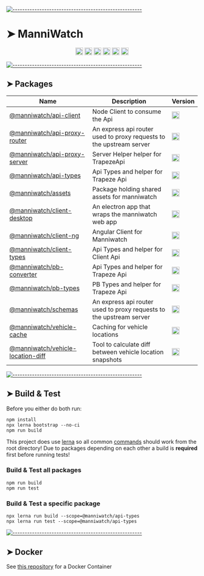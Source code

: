 <!-- ⚠️ This README has been generated from the file(s) "readme_blueprint.md" ⚠️-->
[![-----------------------------------------------------](https://raw.githubusercontent.com/andreasbm/readme/master/assets/lines/water.png)](#manniwatch)

# ➤ ManniWatch
<p align="center">
		<a href="https://github.com/manniwatch/manniwatch/actions?query=workflow%3ATest+branch%3Amaster"><img alt="Test" src="https://github.com/manniwatch/manniwatch/workflows/Test/badge.svg?branch=master&event=push" height="20"/></a>
<a href="https://codecov.io/gh/manniwatch/manniwatch/branch/master"><img alt="codecov" src="https://codecov.io/gh/manniwatch/manniwatch/branch/master/graph/badge.svg" height="20"/></a>
<a href="https://github.com/manniwatch/manniwatch/releases"><img alt="GitHub release (latest SemVer)" src="https://img.shields.io/github/v/release/manniwatch/manniwatch?sort=semver" height="20"/></a>
<a href="https://github.com/manniwatch/manniwatch/blob/master/LICENSE"><img alt="GitHub license" src="https://img.shields.io/github/license/manniwatch/manniwatch" height="20"/></a>
<a href="https://github.com/manniwatch/manniwatch"><img alt="David" src="https://img.shields.io/david/dev/manniwatch/manniwatch" height="20"/></a>
<a href="https://github.com/manniwatch/manniwatch/graphs/contributors"><img alt="GitHub contributors" src="https://img.shields.io/github/contributors-anon/manniwatch/manniwatch" height="20"/></a>
	</p>


[![-----------------------------------------------------](https://raw.githubusercontent.com/andreasbm/readme/master/assets/lines/water.png)](#packages)

## ➤ Packages


| Name                                             | Description                                      | Version                                          |
|--------------------------------------------------|--------------------------------------------------|--------------------------------------------------|
| [@manniwatch/api-client](https://manniwatch.github.io/manniwatch/) | Node Client to consume the Api                   | <a href="https://badge.fury.io/js/%40manniwatch%2Fapi-client"><img alt="npm version" src="https://badge.fury.io/js/%40manniwatch%2Fapi-client.svg" height="20"/></a> |
| [@manniwatch/api-proxy-router](https://manniwatch.github.io/manniwatch/) | An express api router used to proxy requests to the upstream server | <a href="https://badge.fury.io/js/%40manniwatch%2Fapi-proxy-router"><img alt="npm version" src="https://badge.fury.io/js/%40manniwatch%2Fapi-proxy-router.svg" height="20"/></a> |
| [@manniwatch/api-proxy-server](https://manniwatch.github.io/manniwatch/) | Server Helper helper for TrapezeApi              | <a href="https://badge.fury.io/js/%40manniwatch%2Fapi-proxy-server"><img alt="npm version" src="https://badge.fury.io/js/%40manniwatch%2Fapi-proxy-server.svg" height="20"/></a> |
| [@manniwatch/api-types](https://manniwatch.github.io/manniwatch/) | Api Types and helper for Trapeze Api             | <a href="https://badge.fury.io/js/%40manniwatch%2Fapi-types"><img alt="npm version" src="https://badge.fury.io/js/%40manniwatch%2Fapi-types.svg" height="20"/></a> |
| [@manniwatch/assets](https://manniwatch.github.io/manniwatch/) | Package holding shared assets for manniwatch     | <a href="https://badge.fury.io/js/%40manniwatch%2Fassets"><img alt="npm version" src="https://badge.fury.io/js/%40manniwatch%2Fassets.svg" height="20"/></a> |
| [@manniwatch/client-desktop](https://manniwatch.github.io/manniwatch/) | An electron app that wraps the manniwatch web app | <a href="https://badge.fury.io/js/%40manniwatch%2Fclient-desktop"><img alt="npm version" src="https://badge.fury.io/js/%40manniwatch%2Fclient-desktop.svg" height="20"/></a> |
| [@manniwatch/client-ng](https://manniwatch.github.io/manniwatch/) | Angular Client for Manniwatch                    | <a href="https://badge.fury.io/js/%40manniwatch%2Fclient-ng"><img alt="npm version" src="https://badge.fury.io/js/%40manniwatch%2Fclient-ng.svg" height="20"/></a> |
| [@manniwatch/client-types](https://manniwatch.github.io/manniwatch/) | Api Types and helper for Client Api              | <a href="https://badge.fury.io/js/%40manniwatch%2Fclient-types"><img alt="npm version" src="https://badge.fury.io/js/%40manniwatch%2Fclient-types.svg" height="20"/></a> |
| [@manniwatch/pb-converter](https://manniwatch.github.io/manniwatch/) | Api Types and helper for Trapeze Api             | <a href="https://badge.fury.io/js/%40manniwatch%2Fpb-converter"><img alt="npm version" src="https://badge.fury.io/js/%40manniwatch%2Fpb-converter.svg" height="20"/></a> |
| [@manniwatch/pb-types](https://manniwatch.github.io/manniwatch/) | PB Types and helper for Trapeze Api              | <a href="https://badge.fury.io/js/%40manniwatch%2Fpb-types"><img alt="npm version" src="https://badge.fury.io/js/%40manniwatch%2Fpb-types.svg" height="20"/></a> |
| [@manniwatch/schemas](https://manniwatch.github.io/manniwatch/) | An express api router used to proxy requests to the upstream server | <a href="https://badge.fury.io/js/%40manniwatch%2Fschemas"><img alt="npm version" src="https://badge.fury.io/js/%40manniwatch%2Fschemas.svg" height="20"/></a> |
| [@manniwatch/vehicle-cache](https://manniwatch.github.io/manniwatch/) | Caching for vehicle locations                    | <a href="https://badge.fury.io/js/%40manniwatch%2Fvehicle-cache"><img alt="npm version" src="https://badge.fury.io/js/%40manniwatch%2Fvehicle-cache.svg" height="20"/></a> |
| [@manniwatch/vehicle-location-diff](https://manniwatch.github.io/manniwatch/) | Tool to calculate diff between vehicle location snapshots | <a href="https://badge.fury.io/js/%40manniwatch%2Fvehicle-location-diff"><img alt="npm version" src="https://badge.fury.io/js/%40manniwatch%2Fvehicle-location-diff.svg" height="20"/></a> |



[![-----------------------------------------------------](https://raw.githubusercontent.com/andreasbm/readme/master/assets/lines/water.png)](#build--test)

## ➤ Build & Test
Before you either do both run:

    npm install
    npx lerna bootstrap --no-ci
    npm run build

This project does use [lerna](https://github.com/lerna/lerna) so all common [commands](https://github.com/lerna/lerna/tree/master/commands) should work from the root directory!
Due to packages depending on each other a build is **required** first before running tests!

### Build & Test all packages

    npm run build
    npm run test

### Build & Test a specific package
    npx lerna run build --scope=@manniwatch/api-types
    npx lerna run test --scope=@manniwatch/api-types


[![-----------------------------------------------------](https://raw.githubusercontent.com/andreasbm/readme/master/assets/lines/water.png)](#docker)

## ➤ Docker

See [this repository](https://github.com/manniwatch/docker) for a Docker Container
